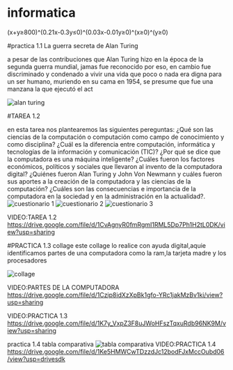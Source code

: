 # informatica

(x+y≥800)^(0.21x-0.3y≤0)^(0.03x-0.01y≥0)^(x≥0)^(y≥0)



#practica 1.1
La guerra secreta de Alan Turing

a pesar de las contribuciones que Alan Turing hizo en la época de la segunda guerra mundial, jamas fue reconocido por eso, en cambio fue discriminado y condenado a vivir una vida que poco o nada era digna para un ser humano, muriendo en su cama en 1954, se presume que fue una manzana la que ejecutó el act


<img src="https://github.com/RODRIGO-APOLINAR/informatica/blob/main/im%C3%A1genes/alan%20turing.png?raw=true" alt="alan turing" width="PORCENTAJE DE ANCHO %100"/>


#TAREA 1.2

en esta tarea nos plantearemos las siguientes pereguntas: ¿Qué son las ciencias de la computación o computación como campo de conocimiento y como disciplina?
¿Cuál es la diferencia entre computación, informática y tecnologías de la información y comunicación (TIC)? 
¿Por qué se dice que la computadora es una máquina inteligente? ¿Cuáles fueron los factores económicos, políticos y sociales que llevaron al invento de la computadora digital? 
¿Quiénes fueron Alan Turing y John Von Newmann y cuáles fueron sus aportes a la creación de la computadora y las ciencias de la computación?
¿Cuáles son las consecuencias e importancia de la computadora en la sociedad y en la administración en la actualidad?.
<img src="https://github.com/RODRIGO-APOLINAR/informatica/blob/main/im%C3%A1genes/cuestionario%201.jpg?raw=true" alt="cuestionario 1" width="PORCENTAJE DE ANCHO %100"/>
<img src="https://github.com/RODRIGO-APOLINAR/informatica/blob/main/im%C3%A1genes/cuestionario%202.jpg?raw=true" alt="cuestionario 2" width="PORCENTAJE DE ANCHO %100"/>
<img src="https://github.com/RODRIGO-APOLINAR/informatica/blob/main/im%C3%A1genes/cuestionario%203.jpg?raw=true" alt="cuestionario 3" width="PORCENTAJE DE ANCHO %100"/>



VIDEO:TAREA 1.2
https://drive.google.com/file/d/1CvAgnyR0fmRgmI1RML5Dp7Ph1H2tL0DK/view?usp=sharing

#PRACTICA 1.3
collage
este collage lo realice con ayuda digital,aquie identificamos partes de una computadora como la ram,la tarjeta madre y los procesadores

<img src="https://github.com/RODRIGO-APOLINAR/informatica/blob/main/im%C3%A1genes/collage.png?raw=true" alt="collage" width="PORCENTAJE DE ANCHO %100"/>

VIDEO:PARTES DE LA COMPUTADORA
https://drive.google.com/file/d/1Czip8idXzXpBk1gfo-YRc1jakMzBv1ki/view?usp=sharing

VIDEO:PRACTICA 1.3
https://drive.google.com/file/d/1K7y_VxpZ3F8uJWoHFszTqxuRdb96NK9M/view?usp=sharing

practica 1.4
tabla comparativa
<img src="https://github.com/RODRIGO-APOLINAR/informatica/blob/main/im%C3%A1genes/tabla%20comparativa.jpg?raw=true" alt="tabla comparativa" width="PORCENTAJE DE ANCHO %100"/>
VIDEO:PRACTICA 1.4 
https://drive.google.com/file/d/1Ke5HMWCwTDzzdJc12bodFJxMccOubd06/view?usp=drivesdk 

